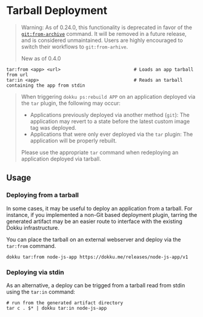 # Tarball Deployment

> Warning: As of 0.24.0, this functionality is deprecated in favor of the [`git:from-archive`](/docs/deployment/methods/git.md#initializing-an-app-repository-from-an-archive-file) command. It will be removed in a future release, and is considered unmaintained. Users are highly encouraged to switch their workflows to `git:from-arhive`.
>
> New as of 0.4.0

```
tar:from <app> <url>                           # Loads an app tarball from url
tar:in <app>                                   # Reads an tarball containing the app from stdin
```

> When triggering `dokku ps:rebuild APP` on an application deployed via the `tar` plugin, the following may occur:
>
> - Applications previously deployed via another method (`git`): The application may revert to a state before the latest custom image tag was deployed.
> - Applications that were only ever deployed via the `tar` plugin: The application will be properly rebuilt.
>
> Please use the appropriate `tar` command when redeploying an application deployed via tarball.

## Usage

### Deploying from a tarball

In some cases, it may be useful to deploy an application from a tarball. For instance, if you implemented a non-Git based deployment plugin, tarring the generated artifact may be an easier route to interface with the existing Dokku infrastructure.

You can place the tarball on an external webserver and deploy via the `tar:from` command.

```shell
dokku tar:from node-js-app https://dokku.me/releases/node-js-app/v1
```

### Deploying via stdin

As an alternative, a deploy can be trigged from a tarball read from stdin using the `tar:in` command:

```shell
# run from the generated artifact directory
tar c . $* | dokku tar:in node-js-app
```
